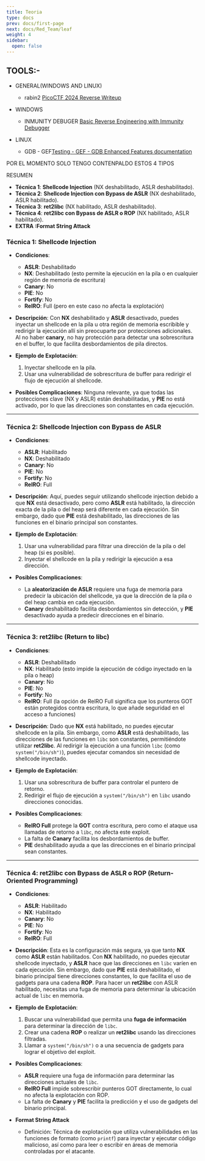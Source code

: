 ```yaml
---
title: Teoria
type: docs
prev: docs/first-page
next: docs/Red_Team/leaf
weight: 4
sidebar:
  open: false
---
```


## TOOLS:-

- GENERAL(WINDOWS AND LINUX)
  - rabin2 [PicoCTF 2024 Reverse Writeup](https://hackmd.io/@tahaafarooq/picoctf-2024-reverse-engineering)

- WINDOWS
  - INMUNITY DEBUGER [Basic Reverse Engineering with Immunity Debugger](https://class.malware.re/stuff/nardella/basic-reverse-engineering-immunity-debugger-36982.pdf)

- LINUX
  - GDB - GEF[Testing - GEF - GDB Enhanced Features documentation](https://hugsy.github.io/gef/testing/)

POR EL MOMENTO SOLO TENGO CONTENPALDO ESTOS 4 TIPOS

RESUMEN

- **Técnica 1**: **Shellcode Injection** (NX deshabilitado, ASLR deshabilitado).
- **Técnica 2**: **Shellcode Injection con Bypass de ASLR** (NX deshabilitado, ASLR habilitado).
- **Técnica 3**: **ret2libc** (NX habilitado, ASLR deshabilitado).
- **Técnica 4**: **ret2libc con Bypass de ASLR o ROP** (NX habilitado, ASLR habilitado).
- **EXTRA :Format String Attack**

### Técnica 1: **Shellcode Injection**

- **Condiciones**:

  - **ASLR**: Deshabilitado
  - **NX**: Deshabilitado (esto permite la ejecución en la pila o en cualquier región de memoria de escritura)
  - **Canary**: No
  - **PIE**: No
  - **Fortify**: No
  - **RelRO**: Full (pero en este caso no afecta la explotación)
- **Descripción**: Con **NX** deshabilitado y **ASLR** desactivado, puedes inyectar un shellcode en la pila u otra región de memoria escribible y redirigir la ejecución allí sin preocuparte por protecciones adicionales. Al no haber **canary**, no hay protección para detectar una sobrescritura en el buffer, lo que facilita desbordamientos de pila directos.

- **Ejemplo de Explotación**:

    1. Inyectar shellcode en la pila.
    2. Usar una vulnerabilidad de sobrescritura de buffer para redirigir el flujo de ejecución al shellcode.
- **Posibles Complicaciones**: Ninguna relevante, ya que todas las protecciones clave (NX y ASLR) están deshabilitadas, y **PIE** no está activado, por lo que las direcciones son constantes en cada ejecución.

---

### Técnica 2: **Shellcode Injection con Bypass de ASLR**

- **Condiciones**:

  - **ASLR**: Habilitado
  - **NX**: Deshabilitado
  - **Canary**: No
  - **PIE**: No
  - **Fortify**: No
  - **RelRO**: Full
- **Descripción**: Aquí, puedes seguir utilizando shellcode injection debido a que **NX** está desactivado, pero como **ASLR** está habilitado, la dirección exacta de la pila o del heap será diferente en cada ejecución. Sin embargo, dado que **PIE** está deshabilitado, las direcciones de las funciones en el binario principal son constantes.

- **Ejemplo de Explotación**:

    1. Usar una vulnerabilidad para filtrar una dirección de la pila o del heap (si es posible).
    2. Inyectar el shellcode en la pila y redirigir la ejecución a esa dirección.
- **Posibles Complicaciones**:

  - La **aleatorización de ASLR** requiere una fuga de memoria para predecir la ubicación del shellcode, ya que la dirección de la pila o del heap cambia en cada ejecución.
  - **Canary** deshabilitado facilita desbordamientos sin detección, y **PIE** desactivado ayuda a predecir direcciones en el binario.

---

### Técnica 3: **ret2libc (Return to libc)**

- **Condiciones**:

  - **ASLR**: Deshabilitado
  - **NX**: Habilitado (esto impide la ejecución de código inyectado en la pila o heap)
  - **Canary**: No
  - **PIE**: No
  - **Fortify**: No
  - **RelRO**: Full (la opción de RelRO Full significa que los punteros GOT están protegidos contra escritura, lo que añade seguridad en el acceso a funciones)
- **Descripción**: Dado que **NX** está habilitado, no puedes ejecutar shellcode en la pila. Sin embargo, como **ASLR** está deshabilitado, las direcciones de las funciones en `libc` son constantes, permitiéndote utilizar **ret2libc**. Al redirigir la ejecución a una función `libc` (como `system("/bin/sh")`), puedes ejecutar comandos sin necesidad de shellcode inyectado.

- **Ejemplo de Explotación**:

    1. Usar una sobrescritura de buffer para controlar el puntero de retorno.
    2. Redirigir el flujo de ejecución a `system("/bin/sh")` en `libc` usando direcciones conocidas.
- **Posibles Complicaciones**:

  - **RelRO Full** protege la **GOT** contra escritura, pero como el ataque usa llamadas de retorno a `libc`, no afecta este exploit.
  - La falta de **Canary** facilita los desbordamientos de buffer.
  - **PIE** deshabilitado ayuda a que las direcciones en el binario principal sean constantes.

---

### Técnica 4: **ret2libc con Bypass de ASLR o ROP (Return-Oriented Programming)**

- **Condiciones**:

  - **ASLR**: Habilitado
  - **NX**: Habilitado
  - **Canary**: No
  - **PIE**: No
  - **Fortify**: No
  - **RelRO**: Full
- **Descripción**: Esta es la configuración más segura, ya que tanto **NX** como **ASLR** están habilitados. Con **NX** habilitado, no puedes ejecutar shellcode inyectado, y **ASLR** hace que las direcciones en `libc` varíen en cada ejecución. Sin embargo, dado que **PIE** está deshabilitado, el binario principal tiene direcciones constantes, lo que facilita el uso de gadgets para una cadena **ROP**. Para hacer un **ret2libc** con ASLR habilitado, necesitas una fuga de memoria para determinar la ubicación actual de `libc` en memoria.

- **Ejemplo de Explotación**:

    1. Buscar una vulnerabilidad que permita una **fuga de información** para determinar la dirección de `libc`.
    2. Crear una cadena **ROP** o realizar un **ret2libc** usando las direcciones filtradas.
    3. Llamar a `system("/bin/sh")` o a una secuencia de gadgets para lograr el objetivo del exploit.
- **Posibles Complicaciones**:

  - **ASLR** requiere una fuga de información para determinar las direcciones actuales de `libc`.
  - **RelRO Full** impide sobrescribir punteros GOT directamente, lo cual no afecta la explotación con ROP.
  - La falta de **Canary** y **PIE** facilita la predicción y el uso de gadgets del binario principal.

- **Format String Attack**

  - Definición: Técnica de explotación que utiliza vulnerabilidades en las funciones de formato (como `printf`) para inyectar y ejecutar código malicioso, así como para leer o escribir en áreas de memoria controladas por el atacante.
